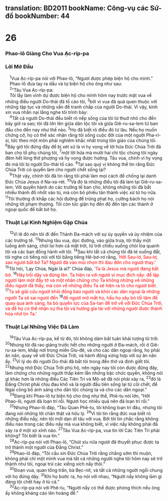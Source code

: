 translation: BD2011
bookName: Công-vụ các Sứ-đồ 
bookNumber: 44
-------

<div class="title"><h1>26</h1><h3>Phao-lô Giảng Cho Vua Ạc-ríp-pa</h3><h3>Lời Mở Ðầu</h3></div>
<span class="verse cong_26_1"> <sup>1</sup>Vua Ạc-ríp-pa nói với Phao-lô, “Ngươi được phép biện hộ cho mình.”<br/> Phao-lô đưa tay ra dấu và tự biện hộ cho ông như sau:<br/></span>
<span class="verse cong_26_2"> <sup>2</sup>“Tâu Vua Ạc-ríp-pa:<br/> Tôi lấy làm vinh dự được biện hộ cho mình hôm nay trước mặt vua về những điều người Do-thái đã tố cáo tôi, </span>
<span class="verse cong_26_3"><sup>3</sup>bởi vì vua đã quá quen thuộc với những tập tục và những vấn đề tranh chấp của người Do-thái. Vì vậy, kính xin vua nhẫn nại lắng nghe tôi trình bày:<br/></span>
<span class="verse cong_26_4"> <sup>4</sup>Tất cả người Do-thái đều biết rõ nếp sống của tôi từ thuở nhỏ cho đến bây giờ ra sao; tôi đã lớn lên giữa dân tộc tôi và giữa Giê-ru-sa-lem từ ban đầu cho đến nay như thế nào. </span>
<span class="verse cong_26_5"><sup>5</sup>Họ đã biết rõ điều đó từ lâu. Nếu họ muốn chứng cớ, họ có thể xác nhận rằng tôi sống cuộc đời của một người Pha-ri-si, tức theo một môn phái nghiêm khắc nhất trong tôn giáo của chúng tôi. </span>
<span class="verse cong_26_6"><sup>6</sup>Bây giờ tôi đứng đây để bị xét xử là vì hy vọng về lời hứa Ðức Chúa Trời đã ban cho tổ phụ chúng tôi, </span>
<span class="verse cong_26_7"><sup>7</sup>một lời hứa mà mười hai chi tộc chúng tôi ngày đêm hết lòng thờ phượng và hy vọng được hưởng. Tâu vua, chính vì hy vọng đó mà tôi bị người Do-thái tố cáo. </span>
<span class="verse cong_26_8"><sup>8</sup>Tại sao quý vị không thể tin rằng Ðức Chúa Trời có quyền làm cho người chết sống lại?<br/></span>
<span class="verse cong_26_9"> <sup>9</sup>Thật vậy, chính tôi đã tin rằng tôi phải làm mọi cách để chống lại danh Ðức Chúa Jesus ở Na-xa-rét. </span>
<span class="verse cong_26_10"><sup>10</sup>Và đó là những điều tôi đã làm tại Giê-ru-sa-lem. Với quyền hành do các trưởng tế ban cho, không những tôi đã bắt nhiều thánh đồ nhốt vào tù, mà còn bỏ phiếu tán thành việc xử tử họ nữa. </span>
<span class="verse cong_26_11"><sup>11</sup>Tôi thường đi khắp các hội đường để trừng phạt họ, cưỡng bách họ nói những lời phạm thượng. Tôi còn tức giận họ đến độ đến tận các thành ở ngoại quốc để bắt bớ họ.<br/></span>
<div class="title"><h3>Thuật Lại Kinh Nghiệm Gặp Chúa</h3></div>
<span class="verse cong_26_12"> <sup>12</sup>Vì lẽ đó nên tôi đi đến Thành Ða-mách với sự ủy quyền và ủy nhiệm của các trưởng tế. </span>
<span class="verse cong_26_13"><sup>13</sup>Nhưng tâu vua, dọc đường, vào giữa trưa, tôi thấy một luồng ánh sáng, chói lọi hơn cả mặt trời, từ trời chiếu xuống chói lòa quanh tôi và các bạn đồng hành với tôi. </span>
<span class="verse cong_26_14"><sup>14</sup>Sau khi tất cả chúng tôi đã té xuống đất, tôi nghe có tiếng nói với tôi bằng tiếng Hê-bơ-rơ rằng, <font color="red">‘Hỡi Sau-lơ, Sau-lơ, sao ngươi bắt bớ Ta? Ngươi đá vào mũi nhọn thì đau đớn cho ngươi thay.’</font></span>
<span class="verse cong_26_15"><sup>15</sup>Tôi hỏi, ‘Lạy Chúa, Ngài là ai?’ Chúa đáp, <font color="red">‘Ta là Jesus mà ngươi đang bắt bớ. </font></span>
<span class="verse cong_26_16"><sup>16</sup><font color="red">Hãy trỗi dậy và đứng lên. Ta hiện ra với ngươi vì mục đích nầy: để lập ngươi làm một đầy tớ và một nhân chứng cho Ta không những về những điều ngươi đã thấy, mà còn về những điều Ta sẽ hiện ra tỏ cho ngươi biết. </font></span>
<span class="verse cong_26_17"><sup>17</sup><font color="red">Ta sẽ giải cứu ngươi khỏi đồng bào ngươi và khỏi các dân ngoại là những người Ta sẽ sai ngươi đến </font></span>
<span class="verse cong_26_18"><sup>18</sup><font color="red">để ngươi mở mắt họ, hầu họ xây bỏ tối tăm để quay qua ánh sáng, lìa bỏ quyền lực của Sa-tan để trở về với Ðức Chúa Trời, và để họ có thể nhận sự tha tội và hưởng gia tài với những người được thánh hóa nhờ tin Ta.’</font><br/></span>
<div class="title"><h3>Thuật Lại Những Việc Ðã Làm</h3></div>
<span class="verse cong_26_19"> <sup>19</sup>Tâu Vua Ạc-ríp-pa, kể từ đó, tôi không dám bất tuân khải tượng từ trời. </span>
<span class="verse cong_26_20"><sup>20</sup>Nhưng tôi đã rao giảng trước hết cho những người ở Ða-mách, rồi ở Giê-ru-sa-lem, khắp nơi trong miền Giu-đê, và cho các dân ngoại rằng, họ phải ăn năn, quay về với Ðức Chúa Trời, và hành động xứng hợp với sự ăn năn ấy. </span>
<span class="verse cong_26_21"><sup>21</sup>Vì lý do đó người Do-thái đã bắt tôi trong đền thờ và định giết tôi. </span>
<span class="verse cong_26_22"><sup>22</sup>Nhưng nhờ Ðức Chúa Trời phù hộ, nên ngày nay tôi còn được đứng đây, làm chứng cho những người thấp kém lẫn những bậc chức quyền, không nói gì khác hơn là những điều Các Tiên Tri và Mô-sê đã nói phải xảy ra, </span>
<span class="verse cong_26_23"><sup>23</sup>đó là Ðấng Christ phải chịu đau khổ và là người đầu tiên sống lại từ cõi chết, để Ngài công bố ánh sáng cho dân tộc chúng ta và cho các dân ngoại.”<br/></span>
<span class="verse cong_26_24"> <sup>24</sup>Ðang khi Phao-lô tự biện hộ cho ông như thế, Phê-tu nói lớn, “Hỡi Phao-lô, ngươi đã loạn trí rồi. Ngươi học nhiều quá nên đã loạn trí rồi.”<br/></span>
<span class="verse cong_26_25"> <sup>25</sup>Nhưng Phao-lô đáp, “Tâu Quan Phê-tu, tôi không loạn trí đâu, nhưng tôi đang nói những lời chân thật và hữu lý. </span>
<span class="verse cong_26_26"><sup>26</sup>Vì tôi tin rằng đức vua biết rõ những điều nầy, nên tôi mới dạn dĩ tâu với vua. Bởi tôi tin chắc rằng không điều nào trong các điều nầy mà vua không biết, vì việc nầy không phải đã xảy ra ở một xó xỉnh nào. </span>
<span class="verse cong_26_27"><sup>27</sup>Tâu Vua Ạc-ríp-pa, vua tin lời Các Tiên Tri phải không? Tôi biết là vua tin.”<br/></span>
<span class="verse cong_26_28"> <sup>28</sup>Ạc-ríp-pa nói với Phao-lô, “Chút xíu nữa ngươi đã thuyết phục được ta trở thành một người của Ðấng Christ.” <br/></span>
<span class="verse cong_26_29"> <sup>29</sup>Phao-lô đáp, “Tôi cầu xin Ðức Chúa Trời rằng chẳng sớm thì muộn, không phải chỉ một mình vua mà tất cả những người nghe tôi hôm nay sẽ trở thành như tôi, ngoại trừ các xiềng xích nầy thôi.”<br/></span>
<span class="verse cong_26_30"> <sup>30</sup>Ðoạn vua, quan tổng trấn, bà Bẹc-nít, và tất cả những người ngồi chung với họ đứng dậy. </span>
<span class="verse cong_26_31"><sup>31</sup>Khi họ bước ra, họ nói với nhau, “Người nầy không làm gì đáng tội chết hay ở tù cả.”<br/></span>
<span class="verse cong_26_32"> <sup>32</sup>Ạc-ríp-pa nói với Phê-tu, “Người nầy có thể được phóng thích nếu ông ấy không kháng cáo lên hoàng đế.”<br/></span>
